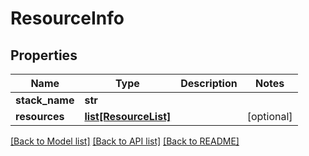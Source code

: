 # ResourceInfo

## Properties
Name | Type | Description | Notes
------------ | ------------- | ------------- | -------------
**stack_name** | **str** |  | 
**resources** | [**list[ResourceList]**](ResourceList.md) |  | [optional] 

[[Back to Model list]](../README.md#documentation-for-models) [[Back to API list]](../README.md#documentation-for-api-endpoints) [[Back to README]](../README.md)

